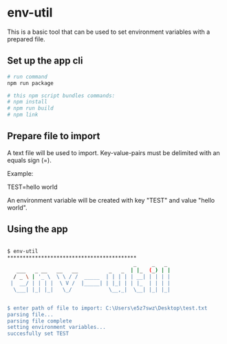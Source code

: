 # env-util

This is a basic tool that can be used to set environment variables with a prepared file.

## Set up the app cli

```bash
# run command
npm run package

# this npm script bundles commands:
# npm install
# npm run build
# npm link
```

## Prepare file to import

A text file will be used to import. Key-value-pairs must be delimited with an equals sign (=).

Example:

TEST=hello world

An environment variable will be created with key "TEST" and value "hello world".

## Using the app

```bash

$ env-util
******************************************
                                         _     _   _
   ___   _ __   __   __          _   _  | |_  (_) | |
  / _ \ | '_ \  \ \ / /  _____  | | | | | __| | | | |
 |  __/ | | | |  \ V /  |_____| | |_| | | |_  | | | |
  \___| |_| |_|   \_/            \__,_|  \__| |_| |_|


$ enter path of file to import: C:\Users\e5z7swz\Desktop\test.txt
parsing file...
parsing file complete
setting environment variables...
succesfully set TEST

```
